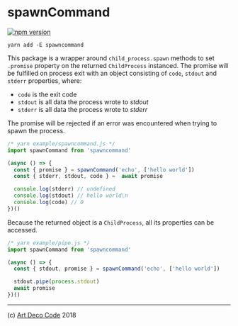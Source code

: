 # spawnCommand

[![npm version](https://badge.fury.io/js/spawncommand.svg)](https://badge.fury.io/js/spawncommand)

```
yarn add -E spawncommand
```

This package is a wrapper around `child_process.spawn` methods to set `.promise` property on the returned `ChildProcess` instanced. The promise will be fulfilled on process exit with an object consisting of `code`, `stdout` and `stderr` properties, where:

- `code` is the exit code
- `stdout` is all data the process wrote to _stdout_
- `stderr` is all data the process wrote to _stderr_

The promise will be rejected if an error was encountered when trying to spawn the process.

```js
/* yarn example/spawncommand.js */
import spawnCommand from 'spawncommand'

(async () => {
  const { promise } = spawnCommand('echo', ['hello world'])
  const { stderr, stdout, code } =  await promise

  console.log(stderr) // undefined
  console.log(stdout) // hello world\n
  console.log(code) // 0
})()
```

Because the returned object is a `ChildProcess`, all its properties can be accessed.

```js
/* yarn example/pipe.js */
import spawnCommand from 'spawncommand'

(async () => {
  const { stdout, promise } = spawnCommand('echo', ['hello world'])

  stdout.pipe(process.stdout)
  await promise
})()
```

---

(c) [Art Deco Code][1] 2018

[1]: https://artdeco.bz
